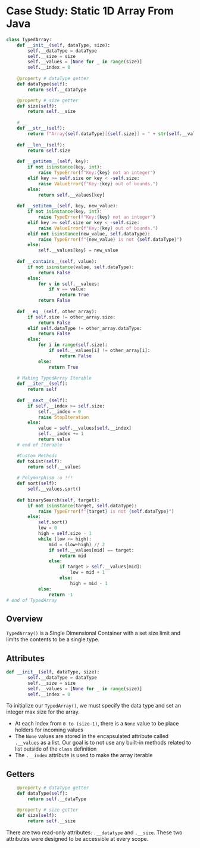 # Case Study: Static 1D Array From Java

```python
class TypedArray:
    def __init__(self, dataType, size):
        self.__dataType = dataType
        self.__size = size
        self.__values = [None for _ in range(size)]
        self.__index = 0
    
    @property # dataType getter
    def dataType(self):
        return self.__dataType

    @property # size getter
    def size(self):
        return self.__size
    
    # __ 
    def __str__(self):
        return f"Array{self.dataType}[{self.size}] = " + str(self.__values)
    
    def __len__(self):
        return self.size
    
    def __getitem__(self, key):
        if not isinstance(key, int):
            raise TypeError(f"Key:{key} not an integer")
        elif key >= self.size or key < -self.size: 
            raise ValueError(f"Key:{key} out of bounds.")
        else:
            return self.__values[key]
    
    def __setitem__(self, key, new_value):
        if not isinstance(key, int):
            raise TypeError(f"Key:{key} not an integer")
        elif key >= self.size or key < -self.size: 
            raise ValueError(f"Key:{key} out of bounds.")
        elif not isinstance(new_value, self.dataType):
            raise TypeError(f"{new_value} is not {self.dataType}")
        else:
            self.__values[key] = new_value
    
    def __contains__(self, value):
        if not isinstance(value, self.dataType):
            return False
        else:
            for v in self.__values:
                if v == value:
                    return True   
            return False
    
    def __eq__(self, other_array):
        if self.size != other_array.size:
            return False
        elif self.dataType != other_array.dataType:
            return False
        else:
            for i in range(self.size):
                if self.__values[i] != other_array[i]:
                    return False
            else:
                return True
    
    # Making TypedArray Iterable
    def __iter__(self):
        return self
    
    def __next__(self):
        if self.__index >= self.size:
            self.__index = 0
            raise StopIteration
        else:
            value = self.__values[self.__index]
            self.__index += 1
            return value
    # end of Iterable

    #Custom Methods
    def toList(self):
        return self.__values
    
    # Polymorphism :o !!!
    def sort(self):
        self.__values.sort()
    
    def binarySearch(self, target):
        if not isinstance(target, self.dataType):
            raise TypeError(f"{target} is not {self.dataType}")
        else:
            self.sort()
            low = 0
            high = self.size - 1
            while (low <= high):
                mid = (low+high) // 2
                if self.__values[mid] == target:
                    return mid
                else:
                    if target > self.__values[mid]:
                        low = mid + 1
                    else:
                        high = mid - 1
            else:
                return -1   
# end of TypedArray
```

## Overview

`TypedArray()` is a Single Dimensional Container with a set size limit and limits the contents to be a single type.

## Attributes

```python
def __init__(self, dataType, size):
        self.__dataType = dataType
        self.__size = size
        self.__values = [None for _ in range(size)]
        self.__index = 0
```

To initialize our `TypedArray()`, we must specify the data type and set an integer max size for the array.

* At each index from `0 to (size-1)`, there is a `None` value to be place holders for incoming values
* The `None` values are stored in the encapsulated attribute called `.__values` as a list. Our goal is to not use any built-in methods related to list outside of the `class` definition
* The `.__index` attribute is used to make the array iterable

## Getters

```python
    @property # dataType getter
    def dataType(self):
        return self.__dataType

    @property # size getter
    def size(self):
        return self.__size
```

There are two read-only attributes: `.__datatype` and `.__size`. These two attributes were designed to be accessible at every scope.
